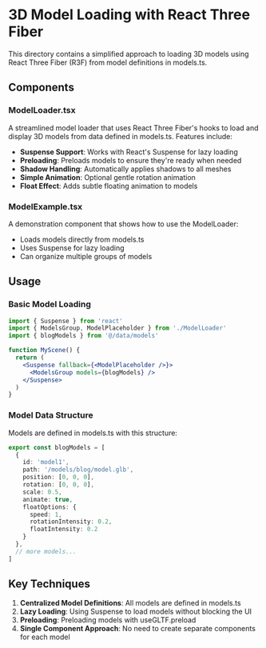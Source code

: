 # 3D Model Loading with React Three Fiber

This directory contains a simplified approach to loading 3D models using React Three Fiber (R3F) from model definitions in models.ts.

## Components

### ModelLoader.tsx

A streamlined model loader that uses React Three Fiber's hooks to load and display 3D models from data defined in models.ts. Features include:

- **Suspense Support**: Works with React's Suspense for lazy loading
- **Preloading**: Preloads models to ensure they're ready when needed
- **Shadow Handling**: Automatically applies shadows to all meshes
- **Simple Animation**: Optional gentle rotation animation
- **Float Effect**: Adds subtle floating animation to models

### ModelExample.tsx

A demonstration component that shows how to use the ModelLoader:

- Loads models directly from models.ts
- Uses Suspense for lazy loading
- Can organize multiple groups of models

## Usage

### Basic Model Loading

```jsx
import { Suspense } from 'react'
import { ModelsGroup, ModelPlaceholder } from './ModelLoader'
import { blogModels } from '@/data/models'

function MyScene() {
  return (
    <Suspense fallback={<ModelPlaceholder />}>
      <ModelsGroup models={blogModels} />
    </Suspense>
  )
}
```

### Model Data Structure

Models are defined in models.ts with this structure:

```typescript
export const blogModels = [
  {
    id: 'model1',
    path: '/models/blog/model.glb',
    position: [0, 0, 0],
    rotation: [0, 0, 0],
    scale: 0.5,
    animate: true,
    floatOptions: {
      speed: 1,
      rotationIntensity: 0.2,
      floatIntensity: 0.2
    }
  },
  // more models...
]
```

## Key Techniques

1. **Centralized Model Definitions**: All models are defined in models.ts
2. **Lazy Loading**: Using Suspense to load models without blocking the UI
3. **Preloading**: Preloading models with useGLTF.preload
4. **Single Component Approach**: No need to create separate components for each model